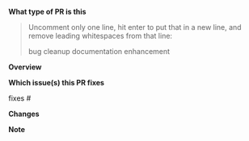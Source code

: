 **What type of PR is this**

> Uncomment only one line, hit enter to put that in a new line, and remove leading whitespaces from that line:
>
> bug
> cleanup
> documentation
> enhancement

**Overview**

<!--
Please write an overview of your changes as follows::

- Why do you change it?
- What is the problem?
- How is the problem solved by your changes?
- etc.
-->

**Which issue(s) this PR fixes**

<!--
Automatically closes the linked issue when PR is merged.
Usage: `fixes #<issue number>` or `fixes (paste link of issue)`.
-->

fixes #

**Changes**

<!--
Please write about your changes.
-->

**Note**

<!--
Please write anything you want to tell.
-->